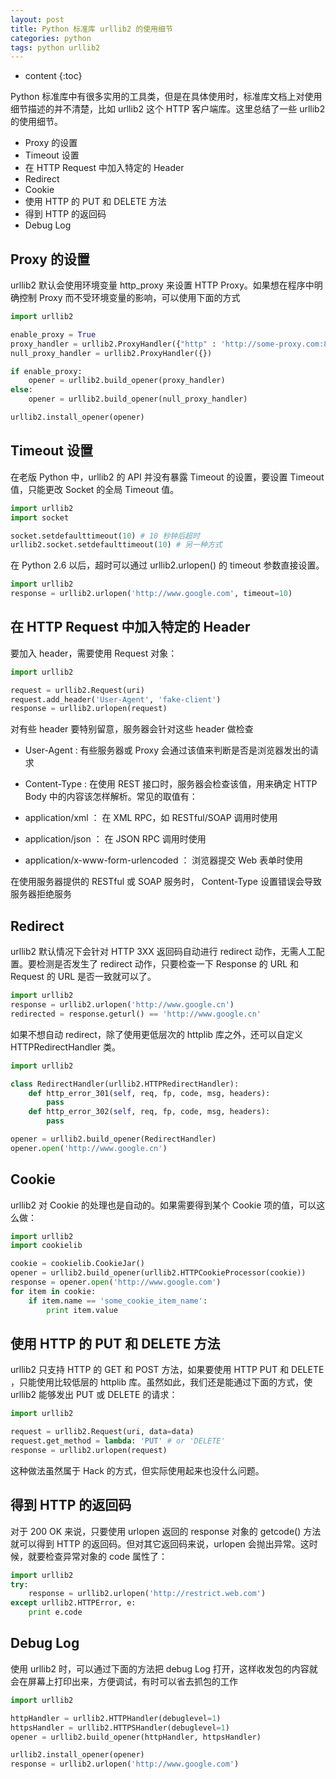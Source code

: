 ```yaml
---
layout: post
title: Python 标准库 urllib2 的使用细节
categories: python
tags: python urllib2
---
```


* content
{:toc}

Python 标准库中有很多实用的工具类，但是在具体使用时，标准库文档上对使用细节描述的并不清楚，比如 urllib2 这个 HTTP 客户端库。这里总结了一些 urllib2 的使用细节。

- Proxy 的设置
- Timeout 设置
- 在 HTTP Request 中加入特定的 Header
- Redirect
- Cookie
- 使用 HTTP 的 PUT 和 DELETE 方法
- 得到 HTTP 的返回码
- Debug Log




## Proxy 的设置

urllib2 默认会使用环境变量 http_proxy 来设置 HTTP Proxy。如果想在程序中明确控制 Proxy 而不受环境变量的影响，可以使用下面的方式

```python
import urllib2

enable_proxy = True
proxy_handler = urllib2.ProxyHandler({"http" : 'http://some-proxy.com:8080'})
null_proxy_handler = urllib2.ProxyHandler({})

if enable_proxy:
    opener = urllib2.build_opener(proxy_handler)
else:
    opener = urllib2.build_opener(null_proxy_handler)

urllib2.install_opener(opener)
```

## Timeout 设置

在老版 Python 中，urllib2 的 API 并没有暴露 Timeout 的设置，要设置 Timeout 值，只能更改 Socket 的全局 Timeout 值。

```python
import urllib2
import socket

socket.setdefaulttimeout(10) # 10 秒钟后超时
urllib2.socket.setdefaulttimeout(10) # 另一种方式
```
在 Python 2.6 以后，超时可以通过 urllib2.urlopen() 的 timeout 参数直接设置。
```python
import urllib2
response = urllib2.urlopen('http://www.google.com', timeout=10)
```

## 在 HTTP Request 中加入特定的 Header

要加入 header，需要使用 Request 对象：

```python
import urllib2

request = urllib2.Request(uri)
request.add_header('User-Agent', 'fake-client')
response = urllib2.urlopen(request)
```

对有些 header 要特别留意，服务器会针对这些 header 做检查

- User-Agent : 有些服务器或 Proxy 会通过该值来判断是否是浏览器发出的请求

- Content-Type : 在使用 REST 接口时，服务器会检查该值，用来确定 HTTP Body 中的内容该怎样解析。常见的取值有：

- application/xml ： 在 XML RPC，如 RESTful/SOAP 调用时使用
- application/json ： 在 JSON RPC 调用时使用
- application/x-www-form-urlencoded ： 浏览器提交 Web 表单时使用

在使用服务器提供的 RESTful 或 SOAP 服务时， Content-Type 设置错误会导致服务器拒绝服务

## Redirect

urllib2 默认情况下会针对 HTTP 3XX 返回码自动进行 redirect 动作，无需人工配置。要检测是否发生了 redirect 动作，只要检查一下 Response 的 URL 和 Request 的 URL 是否一致就可以了。

```python
import urllib2
response = urllib2.urlopen('http://www.google.cn')
redirected = response.geturl() == 'http://www.google.cn'
```

如果不想自动 redirect，除了使用更低层次的 httplib 库之外，还可以自定义 HTTPRedirectHandler 类。

```python
import urllib2

class RedirectHandler(urllib2.HTTPRedirectHandler):
    def http_error_301(self, req, fp, code, msg, headers):
        pass
    def http_error_302(self, req, fp, code, msg, headers):
        pass

opener = urllib2.build_opener(RedirectHandler)
opener.open('http://www.google.cn')
```

## Cookie

urllib2 对 Cookie 的处理也是自动的。如果需要得到某个 Cookie 项的值，可以这么做：

```python
import urllib2
import cookielib

cookie = cookielib.CookieJar()
opener = urllib2.build_opener(urllib2.HTTPCookieProcessor(cookie))
response = opener.open('http://www.google.com')
for item in cookie:
    if item.name == 'some_cookie_item_name':
        print item.value
```

## 使用 HTTP 的 PUT 和 DELETE 方法

urllib2 只支持 HTTP 的 GET 和 POST 方法，如果要使用 HTTP PUT 和 DELETE ，只能使用比较低层的 httplib 库。虽然如此，我们还是能通过下面的方式，使 urllib2 能够发出 PUT 或 DELETE 的请求：

```python
import urllib2

request = urllib2.Request(uri, data=data)
request.get_method = lambda: 'PUT' # or 'DELETE'
response = urllib2.urlopen(request)
```

这种做法虽然属于 Hack 的方式，但实际使用起来也没什么问题。

## 得到 HTTP 的返回码

对于 200 OK 来说，只要使用 urlopen 返回的 response 对象的 getcode() 方法就可以得到 HTTP 的返回码。但对其它返回码来说，urlopen 会抛出异常。这时候，就要检查异常对象的 code 属性了：

```python
import urllib2
try:
    response = urllib2.urlopen('http://restrict.web.com')
except urllib2.HTTPError, e:
    print e.code
```

## Debug Log

使用 urllib2 时，可以通过下面的方法把 debug Log 打开，这样收发包的内容就会在屏幕上打印出来，方便调试，有时可以省去抓包的工作

```python
import urllib2

httpHandler = urllib2.HTTPHandler(debuglevel=1)
httpsHandler = urllib2.HTTPSHandler(debuglevel=1)
opener = urllib2.build_opener(httpHandler, httpsHandler)

urllib2.install_opener(opener)
response = urllib2.urlopen('http://www.google.com')
```